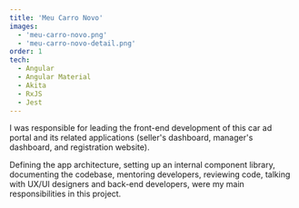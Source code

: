 ```yaml
---
title: 'Meu Carro Novo'
images:
  - 'meu-carro-novo.png'
  - 'meu-carro-novo-detail.png'
order: 1
tech:
  - Angular
  - Angular Material
  - Akita
  - RxJS
  - Jest
---
```


I was responsible for leading the front-end development of this car ad portal and its related applications (seller's dashboard, manager's dashboard, and registration website).

Defining the app architecture, setting up an internal component library, documenting the codebase, mentoring developers, reviewing code, talking with UX/UI designers and back-end developers, were my main responsibilities in this project.
